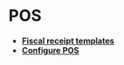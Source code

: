 # POS

- **[Fiscal receipt templates](fiscal-receipt-template.md)** 
- **[Configure POS](configure-pos.md)**

